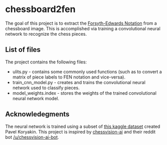 # chessboard2fen
The goal of this project is to extract the [Forsyth-Edwards Notation](https://en.wikipedia.org/wiki/Forsyth%E2%80%93Edwards_Notation) from a chessboard image. This is accomplished via training a convolutional neural network to recognize the chess pieces.

## List of files
The project contains the following files: 
* ulits.py - contains some commonly used functions (such as to convert a matrix of piece labels to FEN notation and vice-versa).
* train_cnn_model.py -  creates and trains the convolutional neural network used to classify pieces.
* model_weights.index - stores the weights of the trained convolutional neural network model. 

## Acknowledegments
The neural network is trained using a subset of [this kaggle dataset](https://www.kaggle.com/datasets/koryakinp/chess-positions) created Pavel Koryakin. 
This project is inspired by [chessvision-ai](https://chessvision.ai/) and their reddit bot [/u/chessvision-ai-bot](https://reddit.com/u/chessvision-ai-bot).
